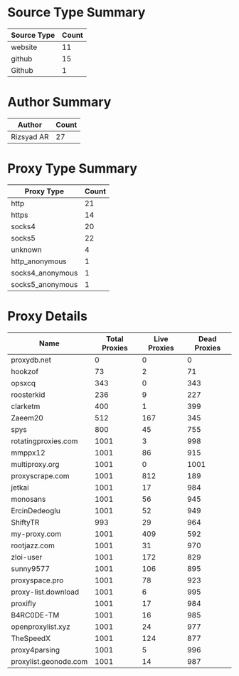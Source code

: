 # Source Type Summary

| Source Type | Count |
|-------------|-------|
| website | 11 |
| github | 15 |
| Github | 1 |


# Author Summary

| Author | Count |
|--------|-------|
| Rizsyad AR | 27 |


# Proxy Type Summary

| Proxy Type | Count |
|------------|-------|
| http | 21 |
| https | 14 |
| socks4 | 20 |
| socks5 | 22 |
| unknown | 4 |
| http_anonymous | 1 |
| socks4_anonymous | 1 |
| socks5_anonymous | 1 |


# Proxy Details

| Name | Total Proxies | Live Proxies | Dead Proxies |
|------|---------------|--------------|---------------|
| proxydb.net | 0 | 0 | 0 |
| hookzof | 73 | 2 | 71 |
| opsxcq | 343 | 0 | 343 |
| roosterkid | 236 | 9 | 227 |
| clarketm | 400 | 1 | 399 |
| Zaeem20 | 512 | 167 | 345 |
| spys | 800 | 45 | 755 |
| rotatingproxies.com | 1001 | 3 | 998 |
| mmppx12 | 1001 | 86 | 915 |
| multiproxy.org | 1001 | 0 | 1001 |
| proxyscrape.com | 1001 | 812 | 189 |
| jetkai | 1001 | 17 | 984 |
| monosans | 1001 | 56 | 945 |
| ErcinDedeoglu | 1001 | 52 | 949 |
| ShiftyTR | 993 | 29 | 964 |
| my-proxy.com | 1001 | 409 | 592 |
| rootjazz.com | 1001 | 31 | 970 |
| zloi-user | 1001 | 172 | 829 |
| sunny9577 | 1001 | 106 | 895 |
| proxyspace.pro | 1001 | 78 | 923 |
| proxy-list.download | 1001 | 6 | 995 |
| proxifly | 1001 | 17 | 984 |
| B4RC0DE-TM | 1001 | 16 | 985 |
| openproxylist.xyz | 1001 | 24 | 977 |
| TheSpeedX | 1001 | 124 | 877 |
| proxy4parsing | 1001 | 5 | 996 |
| proxylist.geonode.com | 1001 | 14 | 987 |
